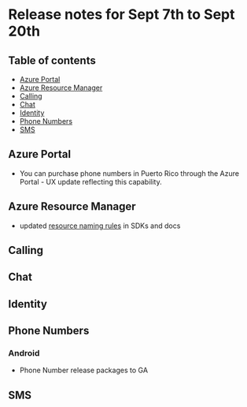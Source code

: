 # Release notes for Sept 7th to Sept 20th

## Table of contents
* [Azure Portal](#azure-portal)
* [Azure Resource Manager](#azure-resource-manager)
* [Calling](#calling)
* [Chat](#chat)
* [Identity](#identity)
* [Phone Numbers](#phone-numbers)
* [SMS](#sms)

## Azure Portal
- You can purchase phone numbers in Puerto Rico through the Azure Portal - UX update reflecting this capability.


## Azure Resource Manager
- updated [resource naming rules](https://docs.microsoft.com/azure/azure-resource-manager/management/resource-name-rules#microsoftcommunication) in SDKs and docs
## Calling
 
## Chat

## Identity

## Phone Numbers

### Android
- Phone Number release packages to GA

## SMS



